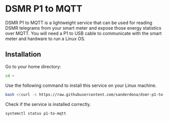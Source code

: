 # DSMR P1 to MQTT

DSMR P1 to MQTT is a lightweight service that can be used for reading DSMR telegrams from your smart meter and expose 
those energy statistics over MQTT. You will need a P1 to USB cable to communicate with the smart meter and hardware to 
run a Linux OS.

## Installation

Go to your home directory:
```bash
cd ~
```

Use the following command to install this service on your Linux machine.
```bash
bash <(curl -s https://raw.githubusercontent.com/sanderdona/dsmr-p1-to-mqtt/main/install.sh)
```

Check if the service is installed correctly.
```bash
systemctl status p1-to-mqtt
```